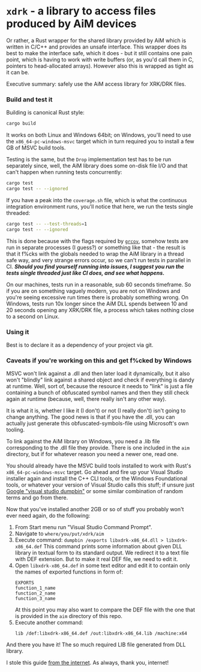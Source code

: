 # `xdrk` - a library to access files produced by AiM devices

Or rather, a Rust wrapper for the shared library provided by AiM which is
written in C/C++ and provides an unsafe interface. This wrapper does its best
to make the interface safe, which it does - but it still contains one pain
point, which is having to work with write buffers (or, as you'd call them in C,
pointers to head-allocated arrays). However also this is wrapped as tight as it
can be.

Executive summary: safely use the AiM access library for XRK/DRK files.

### Build and test it
Building is canonical Rust style:

```sh
cargo build
```

It works on both Linux and Windows 64bit; on Windows, you'll need to use the
`x86_64-pc-windows-msvc` target which in turn required you to install a few GB
of MSVC build tools.

Testing is the same, but the `Drop` implementation test has to be run
separately since, well, the AiM library does some on-disk file I/O and that
can't happen when running tests concurrently:

```sh
cargo test
cargo test -- --ignored
```

If you have a peak into the `coverage.sh` file, which is what the continuous
integration environment runs, you'll notice that here, we run the tests single
threaded:

```sh
cargo test -- --test-threads=1
cargo test -- --ignored
```

This is done because with the flags required by
[`grcov`](https://github.com/mozilla/grcov), somehow tests are run in separate
processes (I guess?) or something like that - the result is that it f%cks with
the globals needed to wrap the AiM library in a thread safe way, and very
strange errors occur, so we can't run tests in parallel in CI. _**Should you
find yourself running into issues, I suggest you run the tests single threaded
just like CI does, and see what happens.**_

On our machines, tests run in a reasonable, sub 60 seconds timeframe. So if you
are on something vaguely modern, you are not on Windows and you're seeing
excessive run times there is probably something wrong. On Windows, tests run
10x longer since the AiM DLL spends between 10 and 20 seconds opening any
XRK/DRK file, a process which takes nothing close to a second on Linux.

### Using it
Best is to declare it as a dependency of your project via git.

### Caveats if you're working on this and get f%cked by Windows
MSVC won't link against a .dll and then later load it dynamically, but it also
won't "blindly" link against a shared object and check if everything is dandy
at runtime. Well, sort of, because the resource it needs to "link" is just a
file containing a bunch of obfuscated symbol names and then they still check
again at runtime (because, well, there really isn't any other way).

It is what it is, whether I like it (I don't) or not (I really don't) isn't
going to change anything. The good news is that if you have the .dll, you can
actually just generate this obfuscated-symbols-file using Microsoft's own
tooling.

To link against the AiM library on Windows, you need a .lib file corresponding
to the .dll file they provide. There is one included in the `aim` directory,
but if for whatever reason you need a newer one, read one.

You should already have the MSVC build tools installed to work with Rust's
`x86_64-pc-windows-msvc` target. Go ahead and fire up your Visual Studio
installer again and install the C++ CLI tools, or the Windows Foundational
tools, or whatever your version of Visual Studio calls this stuff; if unsure
just [Google "visual studio
dumpbin"](https://www.google.com/search?q=visual+studio+dumpbin) or some
similar combination of random terms and go from there.

Now that you've installed another 2GB or so of stuff you probably won't ever
need again, do the following:

1. From Start menu run "Visual Studio Command Prompt".
1. Navigate to `where/you/put/xdrk/aim`
1. Execute command:
    `dumpbin /exports libxdrk-x86_64.dll > libxdrk-x86_64.def`
    This command prints some information about given DLL library in textual
    form to its standard output. We redirect it to a text file with DEF
    extension. But to make it real DEF file, we need to edit it.
1. Open `libxdrk-x86_64.def` in some text editor and edit it to contain only
    the names of exported functions in form of:
    ```
    EXPORTS
    function_1_name
    function_2_name
    function_3_name
    ```
    At this point you may also want to compare the DEF file with the one that
    is provided in the `aim` directory of this repo.
1. Execute another command:
    ```
    lib /def:libxdrk-x86_64.def /out:libxdrk-x86_64.lib /machine:x64
    ```

And there you have it! The so much required LIB file generated from DLL
library.

I stole this guide [from the
internet](https://asawicki.info/news_1420_generating_lib_file_for_dll_library).
As always, thank you, internet!
